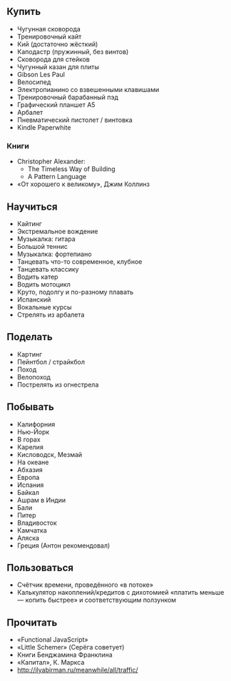 ## Купить
* Чугунная сковорода
* Тренировочный кайт
* Кий (достаточно жёсткий)
* Каподастр (пружинный, без винтов)
* Сковорода для стейков
* Чугунный казан для плиты
* Gibson Les Paul
* Велосипед
* Электропианино со взвешенными клавишами
* Тренировочный барабанный пэд
* Графический планшет A5
* Арбалет
* Пневматический пистолет / винтовка
* Kindle Paperwhite

### Книги
* Christopher Alexander:
	* The Timeless Way of Building
	* A Pattern Language
* «От хорошего к великому», Джим Коллинз

## Научиться
* Кайтинг
* Экстремальное вождение
* Музыкалка: гитара
* Большой теннис
* Музыкалка: фортепиано
* Танцевать что-то современное, клубное
* Танцевать классику
* Водить катер
* Водить мотоцикл
* Круто, подолгу и по-разному плавать
* Испанский
* Вокальные курсы
* Стрелять из арбалета


## Поделать
* Картинг
* Пейнтбол / страйкбол
* Поход
* Велопоход
* Пострелять из огнестрела


## Побывать
* Калифорния
* Нью-Йорк
* В горах
* Карелия
* Кисловодск, Мезмай
* На океане
* Абхазия
* Европа
* Испания
* Байкал
* Ашрам в Индии
* Бали
* Питер
* Владивосток
* Камчатка
* Аляска
* Греция (Антон рекомендовал)


## Пользоваться
* Счётчик времени, проведённого «в потоке»
* Калькулятор накоплений/кредитов с дихотомией «платить меньше — копить быстрее» и соответствующим ползунком


## Прочитать
* «Functional JavaScript»
* «Little Schemer» (Серёга советует)
* Книги Бенджамина Франклина
* «Капитал», К. Маркса
* http://ilyabirman.ru/meanwhile/all/traffic/
